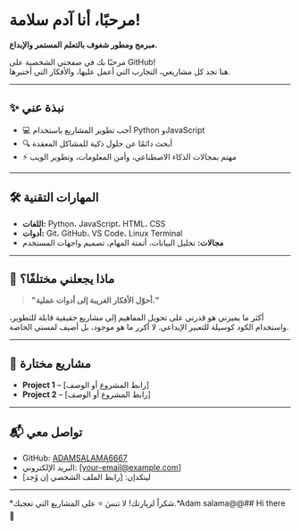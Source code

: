 # مرحبًا، أنا آدم سلامة!  
**مبرمج ومطور شغوف بالتعلم المستمر والإبداع.**

مرحبًا بك في صفحتي الشخصية على GitHub!  
هنا تجد كل مشاريعي، التجارب التي أعمل عليها، والأفكار التي أختبرها.

---

## ✨ نبذة عني

- 💻 أحب تطوير المشاريع باستخدام Python وJavaScript
- 🔍 أبحث دائمًا عن حلول ذكية للمشاكل المعقدة
- ⚡ مهتم بمجالات الذكاء الاصطناعي، وأمن المعلومات، وتطوير الويب

---

## 🛠️ المهارات التقنية

- **اللغات:** Python، JavaScript، HTML، CSS  
- **أدوات:** Git، GitHub، VS Code، Linux Terminal  
- **مجالات:** تحليل البيانات، أتمتة المهام، تصميم واجهات المستخدم

---

## 🚀 ماذا يجعلني مختلفًا؟

> **"أحوّل الأفكار الغريبة إلى أدوات عملية."**

أكثر ما يميزني هو قدرتي على تحويل المفاهيم إلى مشاريع حقيقية قابلة للتطوير، واستخدام الكود كوسيلة للتعبير الإبداعي. لا أكرر ما هو موجود، بل أضيف لمستي الخاصة.

---

## 📂 مشاريع مختارة

- **Project 1** – [رابط المشروع أو الوصف]
- **Project 2** – [رابط المشروع أو الوصف]

---

## 📬 تواصل معي

- GitHub: [ADAMSALAMA6667](https://github.com/ADAMSALAMA6667)
- البريد الإلكتروني: [your-email@example.com]  
- لينكدإن: [رابط الملف الشخصي إن وُجد]

---

*شكراً لزيارتك! لا تنسَ ⭐ على المشاريع التي تعجبك.*Adam salama@@## Hi there 👋

<!--
**ADAMSALAMA6667/ADAMSALAMA6667** is a ✨ _special_ ✨ repository because its `README.md` (this file) appears on your GitHub profile.

Here are some ideas to get you started:

- 🔭 I’m currently working on ...
- 🌱 I’m currently learning ...
- 👯 I’m looking to collaborate on ...
- 🤔 I’m looking for help with ...
- 💬 Ask me about ...
- 📫 How to reach me: ...
- 😄 Pronouns: ...
- ⚡ Fun fact: ...
-->
